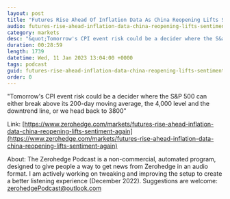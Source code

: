 ```yaml
---
layout: post
title: "Futures Rise Ahead Of Inflation Data As China Reopening Lifts Sentiment Again"
audio: futures-rise-ahead-inflation-data-china-reopening-lifts-sentiment-again-0
category: markets
desc: "&quot;Tomorrow's CPI event risk could be a decider where the S&amp;P 500 can either break above its 200-day moving average, the 4,000 level and the downtrend line, or we head back to 3800&quot;"
duration: 00:28:59
length: 1739
datetime: Wed, 11 Jan 2023 13:04:00 +0000
tags: podcast
guid: futures-rise-ahead-inflation-data-china-reopening-lifts-sentiment-again-0
order: 0
---
```

&quot;Tomorrow's CPI event risk could be a decider where the S&amp;P 500 can either break above its 200-day moving average, the 4,000 level and the downtrend line, or we head back to 3800&quot;

Link: [https://www.zerohedge.com/markets/futures-rise-ahead-inflation-data-china-reopening-lifts-sentiment-again](https://www.zerohedge.com/markets/futures-rise-ahead-inflation-data-china-reopening-lifts-sentiment-again)

About: The Zerohedge Podcast is a non-commercial, automated program, designed to give people a way to get news from Zerohedge in an audio format.  I am actively working on tweaking and improving the setup to create a better listening experience (December 2022).  Suggestions are welcome: [zerohedgePodcast@outlook.com](mailto:zerohedgePodcast@outlook.com)